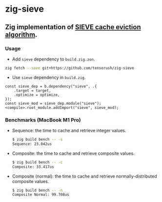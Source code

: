 # zig-sieve

## Zig implementation of [SIEVE cache eviction algorithm](https://cachemon.github.io/SIEVE-website/).

### Usage

- Add `sieve` dependency to `build.zig.zon`.

```sh
zig fetch --save git+https://github.com/tensorush/zig-sieve
```

- Use `sieve` dependency in `build.zig`.

```zig
const sieve_dep = b.dependency("sieve", .{
    .target = target,
    .optimize = optimize,
});
const sieve_mod = sieve_dep.module("sieve");
<compile>.root_module.addImport("sieve", sieve_mod);
```

### Benchmarks (MacBook M1 Pro)

- Sequence: the time to cache and retrieve integer values.

    ```sh
    $ zig build bench -- -s
    Sequence: 23.042us
    ```

- Composite: the time to cache and retrieve composite values.

    ```sh
    $ zig build bench -- -c
    Composite: 33.417us
    ```

- Composite (normal): the time to cache and retrieve normally-distributed composite values.

    ```sh
    $ zig build bench -- -n
    Composite Normal: 99.708us
    ```
